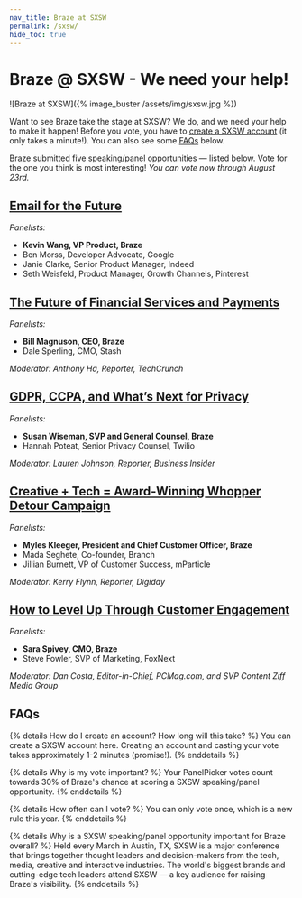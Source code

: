```yaml
---
nav_title: Braze at SXSW
permalink: /sxsw/
hide_toc: true
---
```


# Braze @ SXSW - We need your help!

![Braze at SXSW]({% image_buster /assets/img/sxsw.jpg %})

Want to see Braze take the stage at SXSW? We do, and we need your help to make it happen! Before you vote, you have to [create a SXSW account](https://id.sxsw.com/sign_up) (it only takes a minute!). You can also see some [FAQs](#faqs) below.

Braze submitted five speaking/panel opportunities — listed below. Vote for the one you think is most interesting! _You can vote now through August 23rd._

## [Email for the Future](https://panelpicker.sxsw.com/vote/103089)
_Panelists:_
- __Kevin Wang, VP Product, Braze__
- Ben Morss, Developer Advocate, Google
- Janie Clarke, Senior Product Manager, Indeed
- Seth Weisfeld, Product Manager, Growth Channels, Pinterest

## [The Future of Financial Services and Payments](https://panelpicker.sxsw.com/vote/102655)
_Panelists:_
- __Bill Magnuson, CEO, Braze__
- Dale Sperling, CMO, Stash

_Moderator: Anthony Ha, Reporter, TechCrunch_

## [GDPR, CCPA, and What’s Next for Privacy](http://panelpicker.sxsw.com/vote/102654)
_Panelists:_
- __Susan Wiseman, SVP and General Counsel, Braze__
- Hannah Poteat, Senior Privacy Counsel, Twilio

_Moderator: Lauren Johnson, Reporter, Business Insider_

## [Creative + Tech = Award-Winning Whopper Detour Campaign](https://panelpicker.sxsw.com/vote/94708)
_Panelists:_
- __Myles Kleeger, President and Chief Customer Officer, Braze__
- Mada Seghete, Co-founder, Branch
- Jillian Burnett, VP of Customer Success, mParticle

_Moderator: Kerry Flynn, Reporter, Digiday_

## [How to Level Up Through Customer Engagement](http://panelpicker.sxsw.com/vote/102666)
_Panelists:_
- __Sara Spivey, CMO, Braze__
- Steve Fowler, SVP of Marketing, FoxNext

_Moderator: Dan Costa, Editor-in-Chief, PCMag.com, and SVP Content Ziff Media Group_



## FAQs

{% details How do I create an account? How long will this take? %}
You can create a SXSW account here. Creating an account and casting your vote takes approximately 1-2 minutes (promise!).
{% enddetails %}

{% details Why is my vote important? %}
Your PanelPicker votes count towards 30% of Braze's chance at scoring a SXSW speaking/panel opportunity.
{% enddetails %}

{% details How often can I vote? %}
You can only vote once, which is a new rule this year.
{% enddetails %}

{% details Why is a SXSW speaking/panel opportunity important for Braze overall? %}
Held every March in Austin, TX, SXSW is a major conference that brings together thought leaders and decision-makers from the tech, media, creative and interactive industries. The world's biggest brands and cutting-edge tech leaders attend SXSW — a key audience for raising Braze's visibility.
{% enddetails %}
<br>
